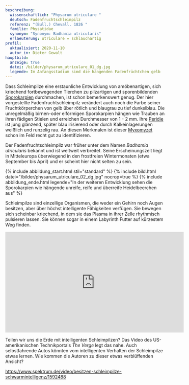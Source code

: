 ```yaml
---
beschreibung:
  wissenschaftlich: "Physarum utriculare "
  deutsch: Fadenfruchtschleimpilz
  referenz: "(Bull.) Chevall. 1826 "
  familie: Physatidae
  synonym: "Synonym: Badhamia utricularis"
  erlaeuterung: utriculare = schlauchartig
profil:
  aktualisiert: 2020-11-10
  autor_in: Dieter Gewalt
hauptbild:
  anzeige: true
  datei: /bilder/physarum_utriculare_01_dg.jpg
  legende: Im Anfangsstadium sind die hängenden Fadenfrüchtchen gelb
---
```

Dass Schleimpilze eine erstaunliche Entwicklung von amöbenartigen, sich kriechend fortbewegenden Tierchen zu pilzartigen und sporenbildenden [Sporokarpien](Sporokarp "Glossar") durchmachen, ist schon bemerkenswert genug. Der hier vorgestellte Fadenfruchtschleimpilz verändert auch noch die Farbe seiner Fruchtkörperchen von gelb über rötlich und blaugrau zu tief dunkelblau. Die unregelmäßig birnen-oder eiförmigen Sporokarpien hängen wie Trauben an ihren fädigen Stielen und erreichen Durchmesser von 1 - 2 mm. Ihre [Peridie](Peridie "Glossar") ist jung glänzend, später blau irisierend oder durch Kalkeinlagerungen weißlich und runzelig rau. An diesen Merkmalen ist dieser [Myxomyzet](Myxomyzeten "Glossar") schon im Feld recht gut zu identifizieren.

Der Fadenfruchtschleimpilz war früher unter dem Namen *Badhamia utricularis* bekannt und ist weltweit verbreitet. Seine Erscheinungszeit liegt in Mitteleuropa überwiegend in den frostfreien Wintermonaten (etwa September bis April) und er scheint hier nicht selten zu sein.

{% include abbildung_start.html stil="standard" %}
{% include bild.html datei="/bilder/physarum_utriculare_02_dg.jpg" nocrop=true %}
{% include abbildung_ende.html legende="In der weiteren Entwicklung sehen die Sporokarpien wie hängende unreife, reife und überreife Heidelbeerchen aus" %}

Schleimpilze sind einzellige Organismen, die weder ein Gehirn noch Augen besitzen, aber über höchst intelligente Fähigkeiten verfügen. Sie bewegen sich scheinbar kriechend, in dem sie das Plasma in ihrer Zelle rhythmisch pulsieren lassen. Sie können sogar in einem Labyrinth Futter auf kürzestem Weg finden. 

<iframe width="560" height="315" src="https://www.youtube.com/embed/DF51zfsGz3Y" frameborder="0" allow="accelerometer; autoplay; clipboard-write; encrypted-media; gyroscope; picture-in-picture" allowfullscreen></iframe>

Teilen wir uns die Erde mit intelligenten Schleimpilzen? Das Video des US-amerikanischen Technikportals *The Verge* legt das nahe. Auch selbstfahrende Autos könnten vom intelligenten Verhalten der Schleimpilze etwas lernen. Wie kommen die Autoren zu dieser etwas verblüffenden Ansicht?  

<https://www.spektrum.de/video/besitzen-schleimpilze-schwarmintelligenz/1592488>
